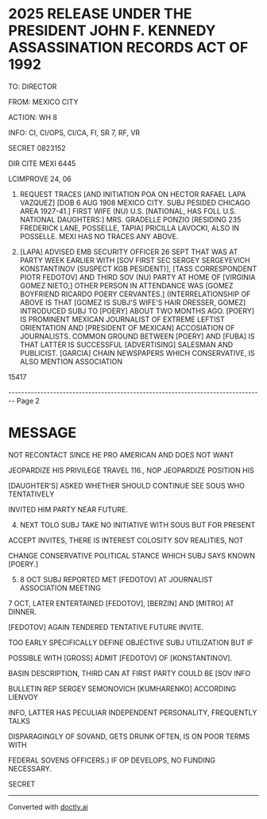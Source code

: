 # 2025 RELEASE UNDER THE PRESIDENT JOHN F. KENNEDY ASSASSINATION RECORDS ACT OF 1992

TO: DIRECTOR

FROM: MEXICO CITY

ACTION: WH 8

INFO: CI, CI/OPS, CI/CA, FI, SR 7, RF, VR

SECRET 0823152

DIR CITE MEXI 6445

LCIMPROVE 24, 06

1. REQUEST TRACES [AND INITIATION POA ON HECTOR RAFAEL LAPA
   VAZQUEZ] [DOB 6 AUG 1908 MEXICO CITY. SUBJ PESIDED CHICAGO AREA 1927-41.]
   FIRST WIFE (NU) U.S. [NATIONAL, HAS FOLL U.S. NATIONAL DAUGHTERS:]
   MRS. GRADELLE PONZIO [RESIDING 235 FREDERICK LANE, POSSELLE, TAPIA]
   PRICILLA LAVOCKI, ALSO IN POSSELLE. MEXI HAS NO TRACES ANY ABOVE.

2. [LAPA] ADVISED EMB SECURITY OFFICER 26 SEPT THAT WAS AT PARTY WEEK EARLIER WITH [SOV FIRST SEC SERGEY SERGEYEVICH KONSTANTINOV (SUSPECT KGB PESIDENT)], [TASS CORRESPONDENT PIOTR FEDOTOV] AND THIRD SOV (NU) PARTY AT HOME OF [VIRGINIA GOMEZ NIETO,] OTHER PERSON IN ATTENDANCE WAS [GOMEZ BOYFRIEND RICARDO POERY CERVANTES.] (INTERRELATIONSHIP OF ABOVE IS THAT [GOMEZ IS SUBJ'S WIFE'S HAIR DRESSER, GOMEZ] INTRODUCED SUBJ TO [POERY] ABOUT TWO MONTHS AGO. [POERY] IS PROMINENT MEXICAN JOURNALIST OF EXTREME LEFTIST ORIENTATION AND [PRESIDENT OF MEXICAN]
   ACCOSIATION OF JOURNALISTS. COMMON GROUND BETWEEN [POERY] AND [FUBA] IS THAT LATTER IS SUCCESSFUL [ADVERTISING] SALESMAN AND PUBLICIST.
   [GARCIA] CHAIN NEWSPAPERS WHICH CONSERVATIVE, IS ALSO MENTION ASSOCIATION

15417


-------------------------------------------------------------------------------- Page 2

# MESSAGE

NOT RECONTACT SINCE HE PRO AMERICAN AND DOES NOT WANT

JEOPARDIZE HIS PRIVILEGE TRAVEL 116., NOP JEOPARDIZE POSITION HIS

[DAUGHTER'S] ASKED WHETHER SHOULD CONTINUE SEE SOUS WHO TENTATIVELY

INVITED HIM PARTY NEAR FUTURE.

4. NEXT TOLO SUBJ TAKE NO INITIATIVE WITH SOUS BUT FOR PRESENT

ACCEPT INVITES, THERE IS INTEREST COLOSITY SOV REALITIES, NOT

CHANGE CONSERVATIVE POLITICAL STANCE WHICH SUBJ SAYS KNOWN [POERY.]

5. 8 OCT SUBJ REPORTED MET [FEDOTOV] AT JOURNALIST ASSOCIATION MEETING

7 OCT, LATER ENTERTAINED [FEDOTOV], [BERZIN] AND [MITRO] AT DINNER.

[FEDOTOV] AGAIN TENDERED TENTATIVE FUTURE INVITE.

TOO EARLY SPECIFICALLY DEFINE OBJECTIVE SUBJ UTILIZATION BUT IF

POSSIBLE WITH [GROSS] ADMIT [FEDOTOV] OF [KONSTANTINOV].

BASIN DESCRIPTION, THIRD CAN AT FIRST PARTY COULD BE [SOV INFO

BULLETIN REP SERGEY SEMONOVICH [KUMHARENKO] ACCORDING LIENVOY

INFO, LATTER HAS PECULIAR INDEPENDENT PERSONALITY, FREQUENTLY TALKS

DISPARAGINGLY OF SOVAND, GETS DRUNK OFTEN, IS ON POOR TERMS WITH

FEDERAL SOVENS OFFICERS.) IF OP DEVELOPS, NO FUNDING NECESSARY.

SECRET


---
Converted with [doctly.ai](https://doctly.ai)